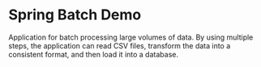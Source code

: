 # Spring Batch Demo
Application for batch processing large volumes of data. By using multiple steps, the application can read CSV files, transform the data into a consistent format, and then load it into a database.
